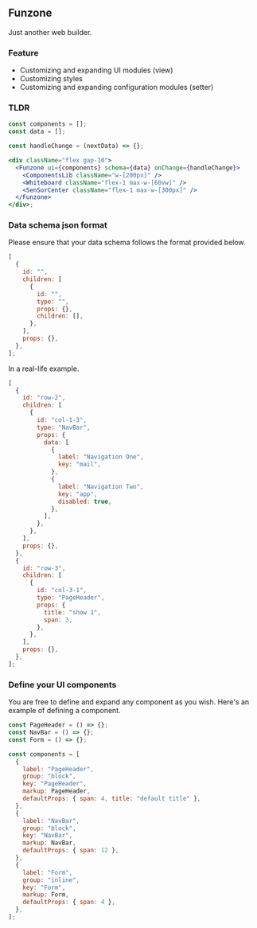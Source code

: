 ## Funzone

Just another web builder.

### Feature

- Customizing and expanding UI modules (view)
- Customizing styles
- Customizing and expanding configuration modules (setter)

### TLDR

```jsx
const components = [];
const data = [];

const handleChange = (nextData) => {};

<div className="flex gap-10">
  <Funzone ui={components} schema={data} onChange={handleChange}>
    <ComponentsLib className="w-[200px]" />
    <Whiteboard className="flex-1 max-w-[60vw]" />
    <SenSorCenter className="flex-1 max-w-[300px]" />
  </Funzone>
</div>;

```

### Data schema json format

Please ensure that your data schema follows the format provided below.

```js
[
  {
    id: "",
    children: [
      {
        id: "",
        type: "",
        props: {},
        children: [],
      },
    ],
    props: {},
  },
];

```

In a real-life example.

```js
[
  {
    id: "row-2",
    children: [
      {
        id: "col-1-3",
        type: "NavBar",
        props: {
          data: [
            {
              label: "Navigation One",
              key: "mail",
            },
            {
              label: "Navigation Two",
              key: "app",
              disabled: true,
            },
          ],
        },
      },
    ],
    props: {},
  },
  {
    id: "row-3",
    children: [
      {
        id: "col-3-1",
        type: "PageHeader",
        props: {
          title: "show 1",
          span: 3,
        },
      },
    ],
    props: {},
  },
];

```

### Define your UI components

You are free to define and expand any component as you wish. Here's an example of defining a component.

```jsx
const PageHeader = () => {};
const NavBar = () => {};
const Form = () => {};

const components = [
  {
    label: "PageHeader",
    group: "block",
    key: "PageHeader",
    markup: PageHeader,
    defaultProps: { span: 4, title: "default title" },
  },
  {
    label: "NavBar",
    group: "block",
    key: "NavBar",
    markup: NavBar,
    defaultProps: { span: 12 },
  },
  {
    label: "Form",
    group: "inline",
    key: "Form",
    markup: Form,
    defaultProps: { span: 4 },
  },
];

```
